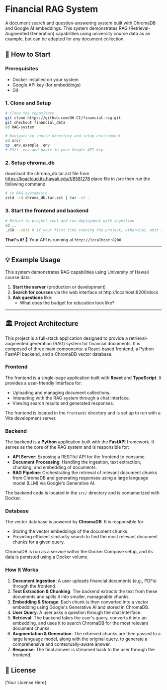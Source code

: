 # Financial RAG System

A document search and question-answering system built with ChromaDB and Google AI embeddings. This system demonstrates RAG (Retrieval-Augmented Generation) capabilities using university course data as an example, but can be adapted for any document collection.

## 🚀 How to Start

### Prerequisites
- Docker installed on your system
- Google API key (for embeddings)
- Git

### 1. Clone and Setup
```bash
# Clone the repository
git clone https://github.com/UH-CI/financial-rag.git
git checkout financial_data
cd RAG-system

# Navigate to source directory and setup environment
cd src/
cp .env.example .env
# Edit .env and paste in your Google API key
```

### 2. Setup chroma_db
download the chroma_db.tar.zst file from https://koacloud.its.hawaii.edu/f/8581276
place file in /src
then run the following command
```bash
# in RAG-system/src
zstd -cd chroma_db.tar.zst | tar -xf -
```

### 3. Start the frontend and backend
```bash
# Return to project root and run deployment with ingestion
cd ..
./GO --init # if your first time running the project, otherwise, omit the "--init" flag
```

**That's it! 🎉** Your API is running at `http://localhost:8200`

---

## 💡 Example Usage

This system demonstrates RAG capabilities using University of Hawaii course data:

1. **Start the server** (production or development)
2. **Search for courses** via the web interface at http://localhost:8200/docs
3. **Ask questions** like:
   - What does the budget for education look like?

---

## 🏛️ Project Architecture

This project is a full-stack application designed to provide a retrieval-augmented generation (RAG) system for financial documents. It is composed of three main components: a React-based frontend, a Python FastAPI backend, and a ChromaDB vector database.

### Frontend

The frontend is a single-page application built with **React** and **TypeScript**. It provides a user-friendly interface for:
- Uploading and managing document collections.
- Interacting with the RAG system through a chat interface.
- Viewing search results and generated responses.

The frontend is located in the `frontend/` directory and is set up to run with a Vite development server.

### Backend

The backend is a **Python** application built with the **FastAPI** framework. It serves as the core of the RAG system and is responsible for:
- **API Server**: Exposing a RESTful API for the frontend to consume.
- **Document Processing**: Handling the ingestion, text extraction, chunking, and embedding of documents.
- **RAG Pipeline**: Orchestrating the retrieval of relevant document chunks from ChromaDB and generating responses using a large language model (LLM) via Google's Generative AI.

The backend code is located in the `src/` directory and is containerized with Docker.

### Database

The vector database is powered by **ChromaDB**. It is responsible for:
- Storing the vector embeddings of the document chunks.
- Providing efficient similarity search to find the most relevant document chunks for a given query.

ChromaDB is run as a service within the Docker Compose setup, and its data is persisted using a Docker volume.

### How It Works

1.  **Document Ingestion**: A user uploads financial documents (e.g., PDFs) through the frontend.
2.  **Text Extraction & Chunking**: The backend extracts the text from these documents and splits it into smaller, manageable chunks.
3.  **Embedding & Storage**: Each chunk is then converted into a vector embedding using Google's Generative AI and stored in ChromaDB.
4.  **User Query**: A user asks a question through the chat interface.
5.  **Retrieval**: The backend takes the user's query, converts it into an embedding, and uses it to search ChromaDB for the most relevant document chunks.
6.  **Augmentation & Generation**: The retrieved chunks are then passed to a large language model, along with the original query, to generate a comprehensive and contextually-aware answer.
7.  **Response**: The final answer is streamed back to the user through the frontend.

## 📄 License

[Your License Here]
